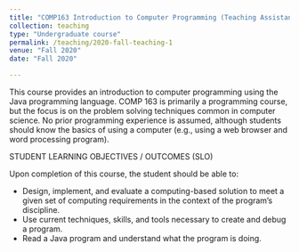 ```yaml
---
title: "COMP163 Introduction to Computer Programming (Teaching Assistant)"
collection: teaching
type: "Undergraduate course"
permalink: /teaching/2020-fall-teaching-1
venue: "Fall 2020"
date: "Fall 2020"

---
```

This course provides an introduction to computer programming using the Java programming language. COMP 163 is primarily a programming course, but the focus is on the problem solving techniques common in computer science. No prior programming experience is assumed, although students should know the basics of using a computer (e.g., using a web browser and word processing program).

STUDENT LEARNING OBJECTIVES / OUTCOMES (SLO)

Upon completion of this course, the student should be able to:
- Design, implement, and evaluate a computing-based solution to meet a given set of computing requirements in the context of the program’s discipline.
- Use current techniques, skills, and tools necessary to create and debug a program.
- Read a Java program and understand what the program is doing.
